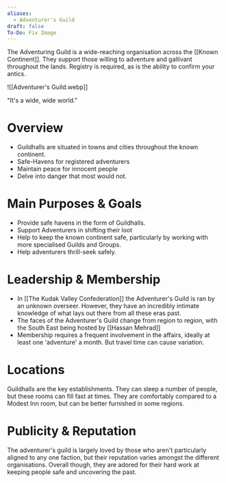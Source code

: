 ```yaml
---
aliases:
  - Adventurer's Guild
draft: false
To-Do: Fix Image
---
```

The Adventuring Guild is a wide-reaching organisation across the [[Known Continent]]. They support those willing to adventure and gallivant throughout the lands. Registry is required, as is the ability to confirm your antics.

![[Adventurer's Guild.webp]]

"It's a wide, wide world."

# Overview

- Guildhalls are situated in towns and cities throughout the known continent.
- Safe-Havens for registered adventurers
- Maintain peace for innocent people
- Delve into danger that most would not.

# Main Purposes & Goals

- Provide safe havens in the form of Guildhalls.
- Support Adventurers in shifting their loot 
- Help to keep the known continent safe, particularly by working with more specialised Guilds and Groups. 
- Help adventurers thrill-seek safely.

# Leadership & Membership

- In [[The Kudak Valley Confederation]] the Adventurer's Guild is ran by an unknown overseer. However, they have an incredibly intimate knowledge of what lays out there from all these eras past. 
- The faces of the Adventurer's Guild change from region to region, with the South East being hosted by [[Hassan Mehrad]]
- Membership requires a frequent involvement in the affairs, ideally at least one 'adventure' a month. But travel time can cause variation. 

# Locations
Guildhalls are the key establishments. They can sleep a number of people, but these rooms can fill fast at times. They are comfortably compared to a Modest Inn room, but can be better furnished in some regions.

# Publicity & Reputation
The adventurer's guild is largely loved by those who aren't particularly aligned to any one faction, but their reputation varies amongst the different organisations. Overall though, they are adored for their hard work at keeping people safe and uncovering the past.
